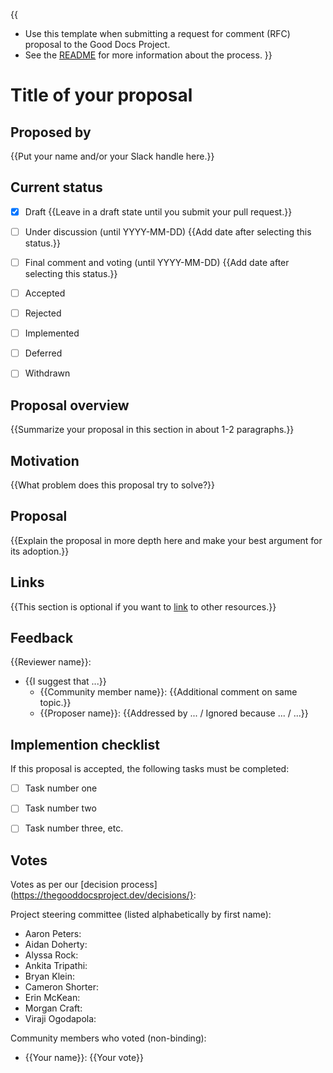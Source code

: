 {{
- Use this template when submitting a request for comment (RFC) proposal to the Good Docs Project.
- See the [README](README.md) for more information about the process.
}}

# Title of your proposal

## Proposed by

{{Put your name and/or your Slack handle here.}}

## Current status

- [x] Draft {{Leave in a draft state until you submit your pull request.}}
- [ ] Under discussion (until YYYY-MM-DD) {{Add date after selecting this status.}}
- [ ] Final comment and voting (until YYYY-MM-DD) {{Add date after selecting this status.}}
- [ ] Accepted
- [ ] Rejected
- [ ] Implemented
- [ ] Deferred
- [ ] Withdrawn


## Proposal overview

{{Summarize your proposal in this section in about 1-2 paragraphs.}}


## Motivation

{{What problem does this proposal try to solve?}}


## Proposal

{{Explain the proposal in more depth here and make your best argument for its adoption.}}


## Links

{{This section is optional if you want to [link](https://example.com) to other resources.}}

## Feedback
{{Reviewer name}}:
- {{I suggest that ...}}
    - {{Community member name}}: {{Additional comment on same topic.}}
    - {{Proposer name}}: {{Addressed by ... / Ignored because ... / ...}}


## Implemention checklist

If this proposal is accepted, the following tasks must be completed:

- [ ] Task number one
- [ ] Task number two
- [ ] Task number three, etc.


## Votes

Votes as per our [decision process](https://thegooddocsproject.dev/decisions/}:

Project steering committee (listed alphabetically by first name):

- Aaron Peters:
- Aidan Doherty:
- Alyssa Rock:
- Ankita Tripathi:
- Bryan Klein:
- Cameron Shorter:
- Erin McKean:
- Morgan Craft:
- Viraji Ogodapola:

Community members who voted (non-binding):

- {{Your name}}: {{Your vote}}
